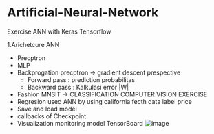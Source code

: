 # Artificial-Neural-Network
Exercise ANN with Keras Tensorflow

1.Arichetcure ANN
 - Precptron
 - MLP
 - Backprogation precptron -> gradient descent prespective
    - Forward pass : prediction probabilitas
    - Backward pass : Kalkulasi error |W|
 - Fashion MNSIT -> CLASSIFICATION COMPUTER VISION EXERCISE 
 - Regresion used ANN by using california fecth data label price
 - Save and load model
 - callbacks of Checkpoint
 - Visualization monitoring model TensorBoard
   ![image](https://user-images.githubusercontent.com/87234353/177781026-46774507-5b61-428d-8b82-ea53437f418f.png)

 
